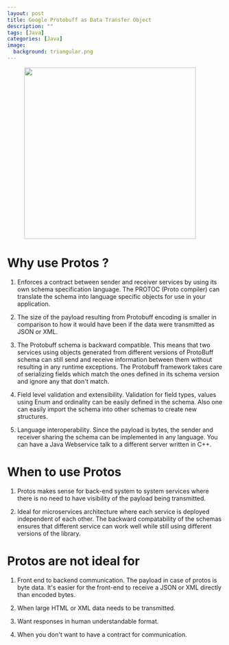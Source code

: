 ```yaml
---
layout: post
title: Google Protobuff as Data Transfer Object
description: ""
tags: [Java]
categories: [Java]
image:
  background: triangular.png
---
```


<figure class="half center">
<img src="/images/proto/google-protocol-buffers.jpg" height="400px"></img>
</figure>

# Why use Protos ?

1. Enforces a contract between sender and receiver services by using its own schema specification language. The PROTOC (Proto compiler) can translate the schema into language specific objects for use in your application.

2. The size of the payload resulting from Protobuff encoding is smaller in comparison to how it would have been if the data were transmitted as JSON or XML.

3. The Protobuff schema is backward compatible. This means that two services using objects generated from different versions of ProtoBuff schema can still send and receive information between them without resulting in any runtime exceptions. The Protobuff framework takes care of serializing fields which match the ones defined in its schema version and ignore any that don't match. 

4. Field level validation and extensibility. Validation for field types, values using Enum and ordinality can be easily defined in the schema. Also one can easily import the schema into other schemas to create new structures.

5. Language interoperability. Since the payload is bytes, the sender and receiver sharing the schema can be implemented in any language. You can have a Java Webservice talk to a different server written in C++.


# When to use Protos 

1. Protos makes sense for back-end system to system services where there is no need to have visibility of the payload being transmitted.

2. Ideal for microservices architecture where each service is deployed independent of each other. The backward compatability of the schemas ensures that different service can work well while still using different versions of the library.


# Protos are not ideal for

1. Front end to backend communication. The payload in case of protos is byte data. It's easier for the front-end to receive a JSON or XML directly than encoded bytes.

2. When large HTML or XML data needs to be transmitted.

3. Want responses in human understandable format.

4. When you don't want to have a contract for communication.








